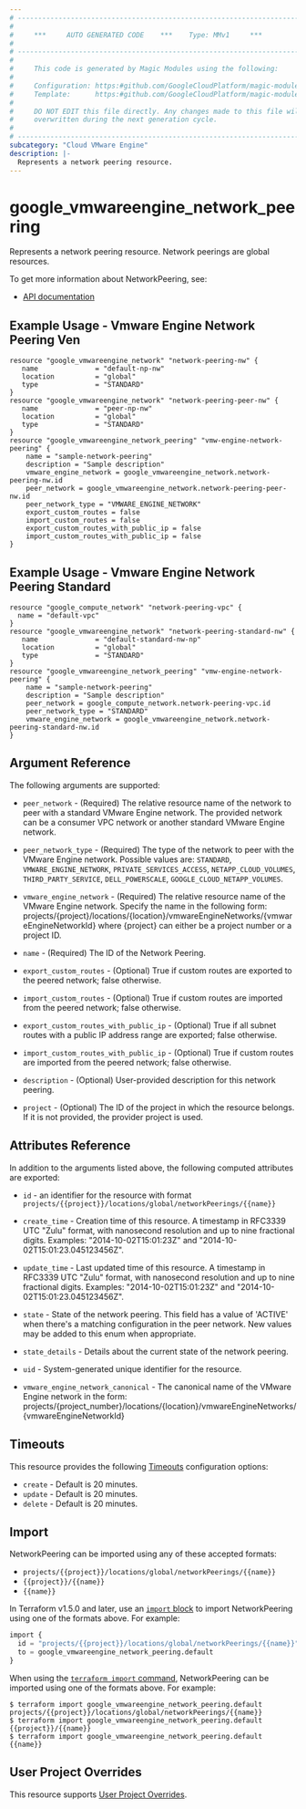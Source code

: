 ```yaml
---
# ----------------------------------------------------------------------------
#
#     ***     AUTO GENERATED CODE    ***    Type: MMv1     ***
#
# ----------------------------------------------------------------------------
#
#     This code is generated by Magic Modules using the following:
#
#     Configuration: https:#github.com/GoogleCloudPlatform/magic-modules/tree/main/mmv1/products/vmwareengine/NetworkPeering.yaml
#     Template:      https:#github.com/GoogleCloudPlatform/magic-modules/tree/main/mmv1/templates/terraform/resource.html.markdown.tmpl
#
#     DO NOT EDIT this file directly. Any changes made to this file will be
#     overwritten during the next generation cycle.
#
# ----------------------------------------------------------------------------
subcategory: "Cloud VMware Engine"
description: |-
  Represents a network peering resource.
---
```


# google_vmwareengine_network_peering

Represents a network peering resource. Network peerings are global resources.


To get more information about NetworkPeering, see:

* [API documentation](https://cloud.google.com/compute/docs/reference/rest/v1/networks/addPeering)

## Example Usage - Vmware Engine Network Peering Ven


```hcl
resource "google_vmwareengine_network" "network-peering-nw" {
   name              = "default-np-nw"
   location          = "global"
   type              = "STANDARD"
}
resource "google_vmwareengine_network" "network-peering-peer-nw" {
   name              = "peer-np-nw"
   location          = "global"
   type              = "STANDARD"
}
resource "google_vmwareengine_network_peering" "vmw-engine-network-peering" {
    name = "sample-network-peering"
    description = "Sample description"
    vmware_engine_network = google_vmwareengine_network.network-peering-nw.id
    peer_network = google_vmwareengine_network.network-peering-peer-nw.id
    peer_network_type = "VMWARE_ENGINE_NETWORK"
    export_custom_routes = false
    import_custom_routes = false
    export_custom_routes_with_public_ip = false
    import_custom_routes_with_public_ip = false
}
```
## Example Usage - Vmware Engine Network Peering Standard


```hcl
resource "google_compute_network" "network-peering-vpc" {
  name = "default-vpc"
}
resource "google_vmwareengine_network" "network-peering-standard-nw" {
   name              = "default-standard-nw-np"
   location          = "global"
   type              = "STANDARD"
}
resource "google_vmwareengine_network_peering" "vmw-engine-network-peering" {
    name = "sample-network-peering"
    description = "Sample description"
    peer_network = google_compute_network.network-peering-vpc.id
    peer_network_type = "STANDARD"
    vmware_engine_network = google_vmwareengine_network.network-peering-standard-nw.id
}
```

## Argument Reference

The following arguments are supported:


* `peer_network` -
  (Required)
  The relative resource name of the network to peer with a standard VMware Engine network.
  The provided network can be a consumer VPC network or another standard VMware Engine network.

* `peer_network_type` -
  (Required)
  The type of the network to peer with the VMware Engine network.
  Possible values are: `STANDARD`, `VMWARE_ENGINE_NETWORK`, `PRIVATE_SERVICES_ACCESS`, `NETAPP_CLOUD_VOLUMES`, `THIRD_PARTY_SERVICE`, `DELL_POWERSCALE`, `GOOGLE_CLOUD_NETAPP_VOLUMES`.

* `vmware_engine_network` -
  (Required)
  The relative resource name of the VMware Engine network. Specify the name in the following form:
  projects/{project}/locations/{location}/vmwareEngineNetworks/{vmwareEngineNetworkId} where {project}
  can either be a project number or a project ID.

* `name` -
  (Required)
  The ID of the Network Peering.


* `export_custom_routes` -
  (Optional)
  True if custom routes are exported to the peered network; false otherwise.

* `import_custom_routes` -
  (Optional)
  True if custom routes are imported from the peered network; false otherwise.

* `export_custom_routes_with_public_ip` -
  (Optional)
  True if all subnet routes with a public IP address range are exported; false otherwise.

* `import_custom_routes_with_public_ip` -
  (Optional)
  True if custom routes are imported from the peered network; false otherwise.

* `description` -
  (Optional)
  User-provided description for this network peering.

* `project` - (Optional) The ID of the project in which the resource belongs.
    If it is not provided, the provider project is used.



## Attributes Reference

In addition to the arguments listed above, the following computed attributes are exported:

* `id` - an identifier for the resource with format `projects/{{project}}/locations/global/networkPeerings/{{name}}`

* `create_time` -
  Creation time of this resource.
  A timestamp in RFC3339 UTC "Zulu" format, with nanosecond resolution and
  up to nine fractional digits. Examples: "2014-10-02T15:01:23Z" and "2014-10-02T15:01:23.045123456Z".

* `update_time` -
  Last updated time of this resource.
  A timestamp in RFC3339 UTC "Zulu" format, with nanosecond resolution and up to nine
  fractional digits. Examples: "2014-10-02T15:01:23Z" and "2014-10-02T15:01:23.045123456Z".

* `state` -
  State of the network peering.
  This field has a value of 'ACTIVE' when there's a matching configuration in the peer network.
  New values may be added to this enum when appropriate.

* `state_details` -
  Details about the current state of the network peering.

* `uid` -
  System-generated unique identifier for the resource.

* `vmware_engine_network_canonical` -
  The canonical name of the VMware Engine network in the form:
  projects/{project_number}/locations/{location}/vmwareEngineNetworks/{vmwareEngineNetworkId}


## Timeouts

This resource provides the following
[Timeouts](https://developer.hashicorp.com/terraform/plugin/sdkv2/resources/retries-and-customizable-timeouts) configuration options:

- `create` - Default is 20 minutes.
- `update` - Default is 20 minutes.
- `delete` - Default is 20 minutes.

## Import


NetworkPeering can be imported using any of these accepted formats:

* `projects/{{project}}/locations/global/networkPeerings/{{name}}`
* `{{project}}/{{name}}`
* `{{name}}`


In Terraform v1.5.0 and later, use an [`import` block](https://developer.hashicorp.com/terraform/language/import) to import NetworkPeering using one of the formats above. For example:

```tf
import {
  id = "projects/{{project}}/locations/global/networkPeerings/{{name}}"
  to = google_vmwareengine_network_peering.default
}
```

When using the [`terraform import` command](https://developer.hashicorp.com/terraform/cli/commands/import), NetworkPeering can be imported using one of the formats above. For example:

```
$ terraform import google_vmwareengine_network_peering.default projects/{{project}}/locations/global/networkPeerings/{{name}}
$ terraform import google_vmwareengine_network_peering.default {{project}}/{{name}}
$ terraform import google_vmwareengine_network_peering.default {{name}}
```

## User Project Overrides

This resource supports [User Project Overrides](https://registry.terraform.io/providers/hashicorp/google/latest/docs/guides/provider_reference#user_project_override).
